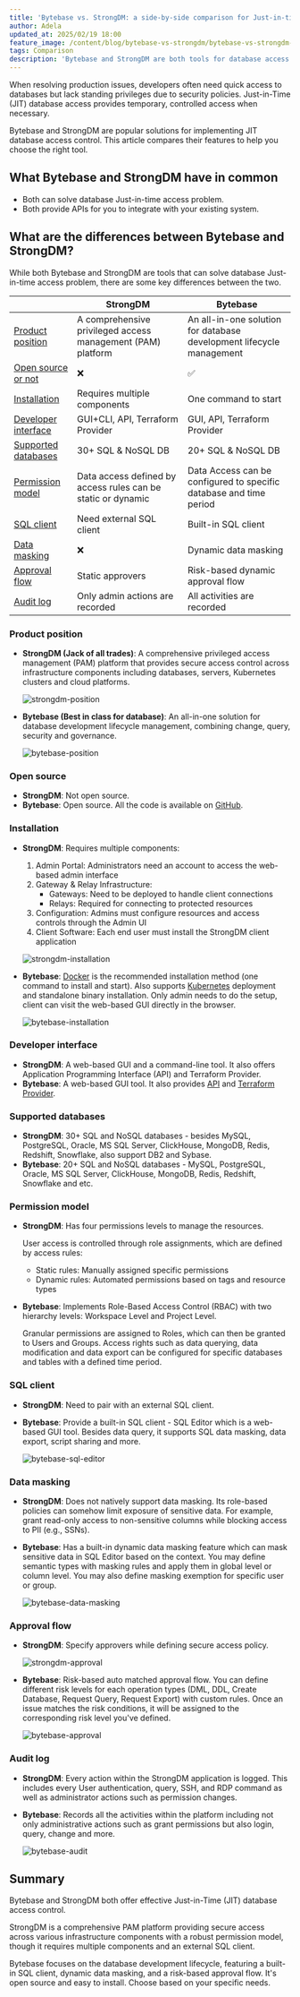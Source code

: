 ```yaml
---
title: 'Bytebase vs. StrongDM: a side-by-side comparison for Just-in-time (JIT) database access control'
author: Adela
updated_at: 2025/02/19 18:00
feature_image: /content/blog/bytebase-vs-strongdm/bytebase-vs-strongdm-banner.webp
tags: Comparison
description: 'Bytebase and StrongDM are both tools for database access control. This article compares the features and pricing of Bytebase and StrongDM.'
---
```


When resolving production issues, developers often need quick access to databases but lack standing privileges due to security policies. Just-in-Time (JIT) database access provides temporary, controlled access when necessary.

Bytebase and StrongDM are popular solutions for implementing JIT database access control. This article compares their features to help you choose the right tool.

## What Bytebase and StrongDM have in common

- Both can solve database Just-in-time access problem.
- Both provide APIs for you to integrate with your existing system.

## What are the differences between Bytebase and StrongDM?

While both Bytebase and StrongDM are tools that can solve database Just-in-time access problem, there are some key differences between the two.

|                                             | StrongDM                                                     | Bytebase                                                             |
| ------------------------------------------- | ------------------------------------------------------------ | -------------------------------------------------------------------- |
| [Product position](#product-position)       | A comprehensive privileged access management (PAM) platform  | An all-in-one solution for database development lifecycle management |
| [Open source or not](#open-source)          | ❌                                                           | ✅                                                                   |
| [Installation](#installation)               | Requires multiple components                                 | One command to start                                                 |
| [Developer interface](#developer-interface) | GUI+CLI, API, Terraform Provider                             | GUI, API, Terraform Provider                                         |
| [Supported databases](#supported-databases) | 30+ SQL & NoSQL DB                                           | 20+ SQL & NoSQL DB                                                   |
| [Permission model](#permission-model)       | Data access defined by access rules can be static or dynamic | Data Access can be configured to specific database and time period   |
| [SQL client](#sql-client)                   | Need external SQL client                                     | Built-in SQL client                                                  |
| [Data masking](#data-masking)               | ❌                                                           | Dynamic data masking                                                 |
| [Approval flow](#approval-flow)             | Static approvers                                             | Risk-based dynamic approval flow                                     |
| [Audit log](#audit-log)                     | Only admin actions are recorded                              | All activities are recorded                                          |

### Product position

- **StrongDM (Jack of all trades)**: A comprehensive privileged access management (PAM) platform that provides secure access control across infrastructure components including databases, servers, Kubernetes clusters and cloud platforms.

  ![strongdm-position](/content/blog/bytebase-vs-strongdm/strongdm-position.webp)

- **Bytebase (Best in class for database)**: An all-in-one solution for database development lifecycle management, combining change, query, security and governance.

  ![bytebase-position](/content/blog/bytebase-vs-flyway/bytebase-position.webp)

### Open source

- **StrongDM**: Not open source.
- **Bytebase**: Open source. All the code is available on [GitHub](https://github.com/bytebase/bytebase).

### Installation

- **StrongDM**: Requires multiple components:

  1. Admin Portal: Administrators need an account to access the web-based admin interface
  1. Gateway & Relay Infrastructure:
     - Gateways: Need to be deployed to handle client connections
     - Relays: Required for connecting to protected resources
  1. Configuration: Admins must configure resources and access controls through the Admin UI
  1. Client Software: Each end user must install the StrongDM client application

  ![strongdm-installation](/content/blog/bytebase-vs-strongdm/strongdm-installation.webp)

- **Bytebase**: [Docker](https://docs.bytebase.com/get-started/self-host/#docker/) is the recommended installation method (one command to install and start). Also supports [Kubernetes](https://docs.bytebase.com/get-started/self-host/#kubernetes/) deployment and standalone binary installation. Only admin needs to do the setup, client can visit the web-based GUI directly in the browser.

  ![bytebase-installation](/content/blog/bytebase-vs-strongdm/bytebase-installation.webp)

### Developer interface

- **StrongDM**: A web-based GUI and a command-line tool. It also offers Application Programming Interface (API) and Terraform Provider.
- **Bytebase**: A web-based GUI tool. It also provides [API](https://docs.bytebase.com/api/overview/) and [Terraform Provider](https://docs.bytebase.com/integrations/terraform/overview/).

### Supported databases

- **StrongDM**: 30+ SQL and NoSQL databases - besides MySQL, PostgreSQL, Oracle, MS SQL Server, ClickHouse, MongoDB, Redis, Redshift, Snowflake, also support DB2 and Sybase.
- **Bytebase**: 20+ SQL and NoSQL databases - MySQL, PostgreSQL, Oracle, MS SQL Server, ClickHouse, MongoDB, Redis, Redshift, Snowflake and etc.

### Permission model

- **StrongDM**: Has four permissions levels to manage the resources.

  User access is controlled through role assignments, which are defined by access rules:

  - Static rules: Manually assigned specific permissions
  - Dynamic rules: Automated permissions based on tags and resource types

- **Bytebase**: Implements Role-Based Access Control (RBAC) with two hierarchy levels: Workspace Level and Project Level.

  Granular permissions are assigned to Roles, which can then be granted to Users and Groups. Access rights such as data querying, data modification and data export can be configured for specific databases and tables with a defined time period.

### SQL client

- **StrongDM**: Need to pair with an external SQL client.
- **Bytebase**: Provide a built-in SQL client - SQL Editor which is a web-based GUI tool. Besides data query, it supports SQL data masking, data export, script sharing and more.

  ![bytebase-sql-editor](/content/blog/bytebase-vs-strongdm/bytebase-sql-editor.webp)

### Data masking

- **StrongDM**: Does not natively support data masking. Its role-based policies can somehow limit exposure of sensitive data. For example, grant read-only access to non-sensitive columns while blocking access to PII (e.g., SSNs).
- **Bytebase**: Has a built-in dynamic data masking feature which can mask sensitive data in SQL Editor based on the context. You may define semantic types with masking rules and apply them in global level or column level. You may also define masking exemption for specific user or group.

  ![bytebase-data-masking](/content/blog/bytebase-vs-strongdm/bytebase-data-masking.webp)

### Approval flow

- **StrongDM**: Specify approvers while defining secure access policy.

  ![strongdm-approval](/content/blog/bytebase-vs-strongdm/strongdm-approval.webp)

- **Bytebase**: Risk-based auto matched approval flow. You can define different risk levels for each operation types (DML, DDL, Create Database, Request Query, Request Export) with custom rules. Once an issue matches the risk conditions, it will be assigned to the corresponding risk level you've defined.

  ![bytebase-approval](/content/blog/bytebase-vs-strongdm/bytebase-approval.webp)

### Audit log

- **StrongDM**: Every action within the StrongDM application is logged. This includes every User authentication, query, SSH, and RDP command as well as administrator actions such as permission changes.

- **Bytebase**: Records all the activities within the platform including not only administrative actions such as grant permissions but also login, query, change and more.

  ![bytebase-audit](/content/blog/bytebase-vs-strongdm/bytebase-audit.webp)

## Summary

Bytebase and StrongDM both offer effective Just-in-Time (JIT) database access control.

StrongDM is a comprehensive PAM platform providing secure access across various infrastructure components with a robust permission model, though it requires multiple components and an external SQL client.

Bytebase focuses on the database development lifecycle, featuring a built-in SQL client, dynamic data masking, and a risk-based approval flow. It's open source and easy to install. Choose based on your specific needs.

